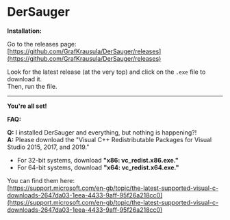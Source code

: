 # DerSauger

**Installation:**

Go to the releases page:  
[https://github.com/GrafKrausula/DerSauger/releases](https://github.com/GrafKrausula/DerSauger/releases)

Look for the latest release (at the very top) and click on the `.exe` file to download it.  
Then, run the file.

---------------------------------------------------------------

**You're all set!**

**FAQ:**

**Q:** I installed DerSauger and everything, but nothing is happening?!  
**A:** Please download the "Visual C++ Redistributable Packages for Visual Studio 2015, 2017, and 2019."  

- For 32-bit systems, download **"x86: vc_redist.x86.exe."**  
- For 64-bit systems, download **"x64: vc_redist.x64.exe."**  

You can find them here:  
[https://support.microsoft.com/en-gb/topic/the-latest-supported-visual-c-downloads-2647da03-1eea-4433-9aff-95f26a218cc0](https://support.microsoft.com/en-gb/topic/the-latest-supported-visual-c-downloads-2647da03-1eea-4433-9aff-95f26a218cc0)
